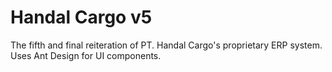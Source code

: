 # Handal Cargo v5

The fifth and final reiteration of PT. Handal Cargo's proprietary ERP system.  
Uses Ant Design for UI components.
